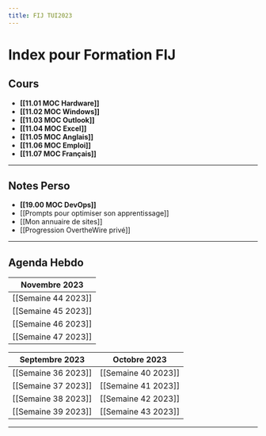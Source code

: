 ```yaml
---
title: FIJ TUI2023
---
```

# Index pour Formation FIJ
## Cours

- **[[11.01 MOC Hardware]]**
- **[[11.02 MOC Windows]]**
- **[[11.03 MOC Outlook]]**
- **[[11.04 MOC Excel]]**
- **[[11.05 MOC Anglais]]**
- **[[11.06 MOC Emploi]]**
- **[[11.07 MOC Français]]**
---
## Notes Perso

- **[[19.00 MOC DevOps]]**
- [[Prompts pour optimiser son apprentissage]]
- [[Mon annuaire de sites]]
- [[Progression OvertheWire privé]]
---
## Agenda Hebdo

|**Novembre 2023**|
|--------|
|[[Semaine 44 2023]]|
|[[Semaine 45 2023]]|
|[[Semaine 46 2023]]|
|[[Semaine 47 2023]]|

|**Septembre 2023**|**Octobre 2023**|
|---------|-------|
|[[Semaine 36 2023]]|[[Semaine 40 2023]]|
|[[Semaine 37 2023]]|[[Semaine 41 2023]]|
|[[Semaine 38 2023]]|[[Semaine 42 2023]]|
|[[Semaine 39 2023]]|[[Semaine 43 2023]]|

---
